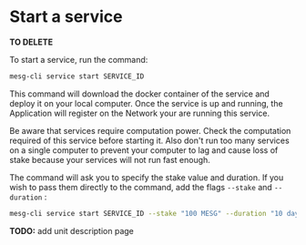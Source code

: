 # Start a service

**TO DELETE**

To start a service, run the command:

```bash
mesg-cli service start SERVICE_ID
```

This command will download the docker container of the service and deploy it on your local computer. Once the service is up and running, the Application will register on the Network your are running this service.

Be aware that services require computation power. Check the computation required of this service before starting it. Also don't run too many services on a single computer to prevent your computer to lag and cause loss of stake because your services will not run fast enough.

The command will ask you to specify the stake value and duration. If you wish to pass them directly to the command, add the flags `--stake` and `--duration` :

```bash
mesg-cli service start SERVICE_ID --stake "100 MESG" --duration "10 days"
```

**TODO:** add unit description page
